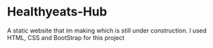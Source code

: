 # Healthyeats-Hub

A static website that im making which is still under construction.
I used HTML, CSS and BootStrap for this project

